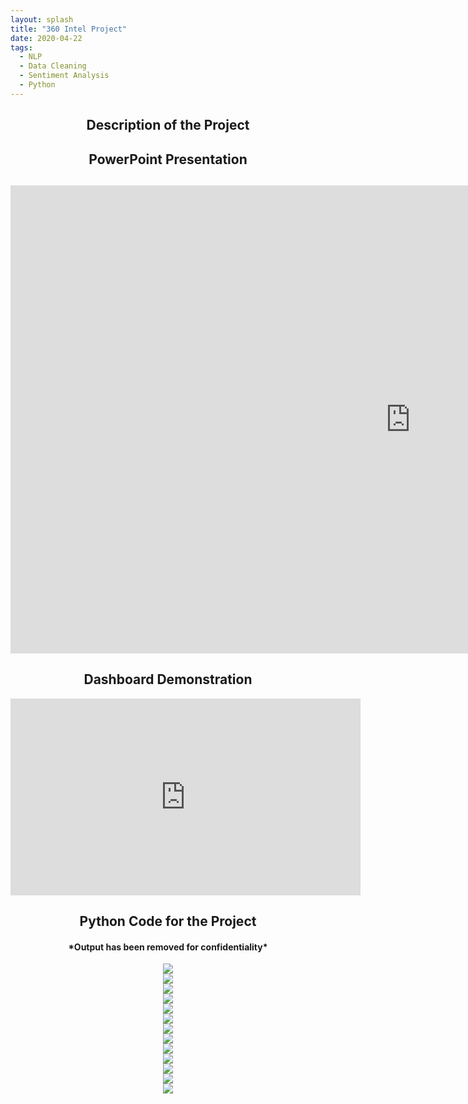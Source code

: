```yaml
---
layout: splash
title: "360 Intel Project"
date: 2020-04-22
tags:
  - NLP
  - Data Cleaning
  - Sentiment Analysis
  - Python
---
```

<h2><center>Description of the Project</center></h2>
<p>
  
</p>

<h2><center>PowerPoint Presentation</center><h2>
<iframe src="https://docs.google.com/presentation/d/e/2PACX-1vTfshUIMMyPFc-2H-6JXd-yB9oW7Gzt1GjZQ13oNXld2OCznFkS7oTvWMdK-q3Q0g/embed?start=false&loop=false&delayms=3000" frameborder="0" width="1280" height="749" allowfullscreen="true" mozallowfullscreen="true" webkitallowfullscreen="true"></iframe>
  
<h2><center>Dashboard Demonstration</center></h2>
<iframe width="560" height="315" src="https://www.youtube.com/embed/oFBNbk2LXbs" frameborder="0" allow="accelerometer; autoplay; encrypted-media; gyroscope; picture-in-picture" allowfullscreen></iframe>

<h2><center>Python Code for the Project</center></h2>
<h4><center>*Output has been removed for confidentiality*</center></h4>
<center><img src="/images/intel1.PNG"></center>
<center><img src="/images/intel2.PNG"></center>
<center><img src="/images/intel3.PNG"></center>
<center><img src="/images/intel4.PNG"></center>
<center><img src="/images/intel5.PNG"></center>
<center><img src="/images/intel6.PNG"></center>
<center><img src="/images/intel7.PNG"></center>
<center><img src="/images/intel8.PNG"></center>
<center><img src="/images/intel9.PNG"></center>
<center><img src="/images/intel10.PNG"></center>
<center><img src="/images/intel11.PNG"></center>
<center><img src="/images/intel12.PNG"></center>
<center><img src="/images/intel13.PNG"></center>
